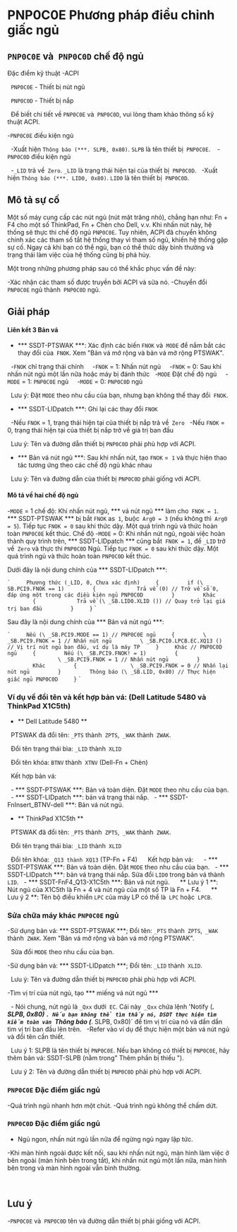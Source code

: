 # PNP0C0E Phương pháp điều chỉnh giấc ngủ

## `PNP0C0E` và` PNP0C0D` chế độ ngủ

Đặc điểm kỹ thuật -ACPI

  `PNP0C0E` - Thiết bị nút ngủ

  `PNP0C0D` - Thiết bị nắp

  Để biết chi tiết về `PNP0C0E` và` PNP0C0D`, vui lòng tham khảo thông số kỹ thuật ACPI.

-`PNP0C0E` điều kiện ngủ

  -Xuất hiện `Thông báo (***. SLPB, 0x80)`. `SLPB` là tên thiết bị` PNP0C0E`.
  
-`PNP0C0D` điều kiện ngủ

  -`_LID` trả về` Zero`. `_LID` là trạng thái hiện tại của thiết bị` PNP0C0D`.
  -Xuất hiện `Thông báo (***. LID0, 0x80)`. `LID0` là tên thiết bị` PNP0C0D`.

## Mô tả sự cố

Một số máy cung cấp các nút ngủ (nút mặt trăng nhỏ), chẳng hạn như: Fn + F4 cho một số ThinkPad, Fn + Chèn cho Dell, v.v. Khi nhấn nút này, hệ thống sẽ thực thi chế độ ngủ `PNP0C0E`. Tuy nhiên, ACPI đã chuyển không chính xác các tham số tắt hệ thống thay vì tham số ngủ, khiến hệ thống gặp sự cố. Ngay cả khi bạn có thể ngủ, bạn có thể thức dậy bình thường và trạng thái làm việc của hệ thống cũng bị phá hủy.

Một trong những phương pháp sau có thể khắc phục vấn đề này:

-Xác nhận các tham số được truyền bởi ACPI và sửa nó.
-Chuyển đổi `PNP0C0E` ngủ thành` PNP0C0D` ngủ.

## Giải pháp

#### Liên kết 3 Bản vá

- *** SSDT-PTSWAK ***: Xác định các biến `FNOK` và` MODE` để nắm bắt các thay đổi của` FNOK`. Xem "Bản vá mở rộng và bản vá mở rộng PTSWAK".

  -`FNOK` chỉ trạng thái chính
    -`FNOK` = 1: Nhấn nút ngủ
    -`FNOK` = 0: Sau khi nhấn nút ngủ một lần nữa hoặc máy bị đánh thức
  -`MODE` Đặt chế độ ngủ
    -`MODE` = 1: `PNP0C0E` ngủ
    -`MODE` = 0: `PNP0C0D` ngủ

  Lưu ý: Đặt `MODE` theo nhu cầu của bạn, nhưng bạn không thể thay đổi` FNOK`.

- *** SSDT-LIDpatch ***: Ghi lại các thay đổi `FNOK`

  -Nếu `FNOK` = 1, trạng thái hiện tại của thiết bị nắp trả về` Zero`
  -Nếu `FNOK` = 0, trạng thái hiện tại của thiết bị nắp trở về giá trị ban đầu

  Lưu ý: Tên và đường dẫn thiết bị `PNP0C0D` phải phù hợp với ACPI.

- *** Bản vá nút ngủ ***: Sau khi nhấn nút, tạo `FNOK` =` 1` và thực hiện thao tác tương ứng theo các chế độ ngủ khác nhau

  Lưu ý: Tên và đường dẫn của thiết bị `PNP0C0D` phải giống với ACPI.

#### Mô tả về hai chế độ ngủ

-`MODE` = 1 chế độ: Khi nhấn nút ngủ, *** vá nút ngủ *** làm cho` FNOK = 1`. *** SSDT-PTSWAK *** bị bắt `FNOK` as` 1`, buộc` Arg0 = 3` (nếu không thì` Arg0 = 5`). Tiếp tục `FNOK = 0` sau khi thức dậy. Một quá trình ngủ và thức hoàn toàn `PNP0C0E` kết thúc.
Chế độ -`MODE` = 0: Khi nhấn nút ngủ, ngoài việc hoàn thành quy trình trên, *** SSDT-LIDpatch *** cũng bắt` FNOK = 1`, để `_LID` trở về` Zero` và thực thi `PNP0C0D` Ngủ. Tiếp tục `FNOK = 0` sau khi thức dậy. Một quá trình ngủ và thức hoàn toàn `PNP0C0D` kết thúc.

Dưới đây là nội dung chính của *** SSDT-LIDpatch ***:

`` `
    Phương thức (_LID, 0, Chưa xác định)
    {
        if (\ _ SB.PCI9.FNOK == 1)
        {
            Trả về (0) // Trở về số 0, đáp ứng một trong các điều kiện ngủ PNP0C0D
        }
        Khác
        {
            Trả về (\ _SB.LID0.XLID ()) // Quay trở lại giá trị ban đầu
        }
    }
`` `

Sau đây là nội dung chính của *** Bản vá nút ngủ ***:

`` `
    Nếu (\ _SB.PCI9.MODE == 1) // PNP0C0E ngủ
    {
        \ _SB.PCI9.FNOK = 1 // Nhấn nút ngủ
        \ _SB.PCI0.LPCB.EC.XQ13 () // Vị trí nút ngủ ban đầu, ví dụ là máy TP
    }
    Khác // PNP0C0D ngủ
    {
        Nếu (\ _SB.PCI9.FNOK! = 1)
        {
                \ _SB.PCI9.FNOK = 1 // Nhấn nút ngủ
        }
        Khác
        {
                \ _SB.PCI9.FNOK = 0 // Nhấn lại nút ngủ
        }
        Thông báo (\ _SB.LID, 0x80) // Thực hiện giấc ngủ PNP0C0D
    }
`` `



### Ví dụ về đổi tên và kết hợp bản vá: (Dell Latitude 5480 và ThinkPad X1C5th)

- ** Dell Latitude 5480 **

  PTSWAK đã đổi tên: `_PTS` thành` ZPTS`,` _WAK` thành` ZWAK`.

  Đổi tên trạng thái bìa: `_LID` thành` XLID`

  Đổi tên khóa: `BTNV` thành` XTNV` (Dell-Fn + Chèn)

  Kết hợp bản vá:

  - *** SSDT-PTSWAK ***: Bản vá toàn diện. Đặt `MODE` theo nhu cầu của bạn.
  - *** SSDT-LIDpatch ***: bản vá trạng thái nắp.
  - *** SSDT-FnInsert_BTNV-dell ***: Bản vá nút ngủ.

- ** ThinkPad X1C5th **

  PTSWAK đã đổi tên: `_PTS` thành` ZPTS`,` _WAK` thành` ZWAK`.

  Đổi tên trạng thái bìa: `_LID` thành` XLID`

  Đổi tên khóa: `_Q13 thành XQ13` (TP-Fn + F4)
  
  Kết hợp bản vá:
  
  - *** SSDT-PTSWAK ***: Bản vá toàn diện. Đặt `MODE` theo nhu cầu của bạn.
  - *** SSDT-LIDpatch ***: bản vá trạng thái nắp. Sửa đổi `LID0` trong bản vá thành` LID`.
  - *** SSDT-FnF4_Q13-X1C5th ***: Bản vá nút ngủ.
  
  ** Lưu ý 1 **: Nút ngủ của X1C5th là Fn + 4 và nút ngủ của một số TP là Fn + F4.
  
  ** Lưu ý 2 **: Tên bộ điều khiển `LPC` của máy LP có thể là` LPC` hoặc` LPCB`.

### Sửa chữa máy khác `PNP0C0E` ngủ

-Sử dụng bản vá: *** SSDT-PTSWAK ***; Đổi tên: `_PTS` thành` ZPTS`,` _WAK` thành` ZWAK`. Xem "Bản vá mở rộng và bản vá mở rộng PTSWAK".

  Sửa đổi `MODE` theo nhu cầu của bạn.

-Sử dụng bản vá: *** SSDT-LIDpatch ***; Đổi tên: `_LID` thành` XLID`.

  Lưu ý: Tên và đường dẫn thiết bị `PNP0C0D` phải phù hợp với ACPI.

-Tìm vị trí của nút ngủ, tạo *** miếng vá nút ngủ ***

  - Nói chung, nút ngủ là `_Qxx` dưới` EC`. Cái này` _Qxx` chứa lệnh 'Notify (***. SLPB, 0x80) `. Nếu bạn không thể tìm thấy nó, DSDT thực hiện tìm kiếm toàn văn `Thông báo (***. SLPB, 0x80)` để tìm vị trí của nó và dần dần tìm vị trí ban đầu lên trên.
  -Refer vào ví dụ để thực hiện một bản vá nút ngủ và đổi tên cần thiết.

  Lưu ý 1: SLPB là tên thiết bị `PNP0C0E`. Nếu bạn không có thiết bị `PNP0C0E`, hãy thêm bản vá: SSDT-SLPB (nằm trong" Thêm phần bị thiếu ").

  Lưu ý 2: Tên và đường dẫn thiết bị `PNP0C0D` phải phù hợp với ACPI.

### `PNP0C0E` Đặc điểm giấc ngủ

-Quá trình ngủ nhanh hơn một chút.
-Quá trình ngủ không thể chấm dứt.

### `PNP0C0D` Đặc điểm giấc ngủ

- Ngủ ngon, nhấn nút ngủ lần nữa để ngừng ngủ ngay lập tức.

-Khi màn hình ngoài được kết nối, sau khi nhấn nút ngủ, màn hình làm việc ở bên ngoài (màn hình bên trong tắt), khi nhấn nút ngủ một lần nữa, màn hình bên trong và màn hình ngoài vẫn bình thường.

  

## Lưu ý

-`PNP0C0E` và` PNP0C0D` tên và đường dẫn thiết bị phải giống với ACPI.
